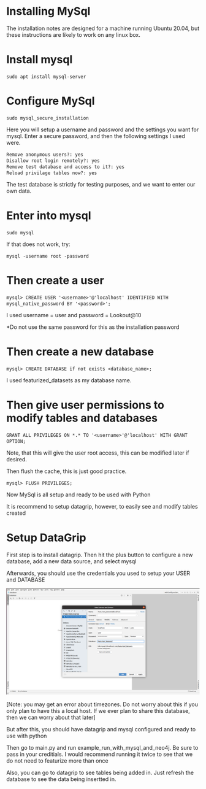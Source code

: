 # Installing MySql
The installation notes are designed for a machine running Ubuntu 20.04, but these
instructions are likely to work on any linux box.

# Install mysql
    sudo apt install mysql-server

# Configure MySql
    sudo mysql_secure_installation

Here you will setup a username and password and the settings you want for mysql.
Enter a secure password, and then the following settings I used were.

	Remove anonymous users?: yes
	Disallow root login remotely?: yes
	Remove test database and access to it?: yes
	Reload privilage tables now?: yes
	
The test database is strictly for testing purposes, and we want to enter our own
data.
	
# Enter into mysql
    sudo mysql

If that does not work, try: 

    mysql -username root -password

# Then create a user
    mysql> CREATE USER '<username>'@'localhost' IDENTIFIED WITH mysql_native_password BY '<password>';

I used username = user and password = Lookout@10 

*Do not use the same password for this as the installation password
	
# Then create a new database

    mysql> CREATE DATABASE if not exists <database_name>;

I used featurized_datasets as my database name.

# Then give user permissions to modify tables and databases

    GRANT ALL PRIVILEGES ON *.* TO '<username>'@'localhost' WITH GRANT OPTION;
    
Note, that this will give the user root access, this can be modified later if desired.

Then flush the cache, this is just good practice.

    mysql> FLUSH PRIVILEGES;

Now MySql is all setup and ready to be used with Python

It is recommend to setup datagrip, however, to easily see and modify tables created

# Setup DataGrip

First step is to install datagrip.
Then hit the plus button to configure a new database, add a new data source, and 
select mysql

Afterwards, you should use the credentials you used to setup your USER and DATABASE

![alt text](Setup.png)

[Note: you may get an error about timezones. Do not worry about this if you only plan to have this a local host. 
If we ever plan to share this database, then we can worry about that later]

But after this, you should have datagrip and mysql configured and ready to use with python

Then go to main.py and run example_run_with_mysql_and_neo4j. 
Be sure to pass in your creditials. I would recommend running it twice to see 
that we do not need to featurize more than once

Also, you can go to datagrip to see tables being added in. 
Just refresh the database to see the data being insertted in. 
